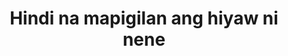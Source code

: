 ---
layout: post
title: Hindi na mapigilan ang hiyaw ni nene
duration: '01:16'
view: 265
rate: 2
video: 'https://flashservice.xvideos.com/embedframe/26754917'
category: 
 - pinay
tags: 
 - pinay-sex
 - nagparaos
 - nene
 - mokong
 - fucked
 - jackpot
 - flawless
priority: 0.9
changefreq: daily
---